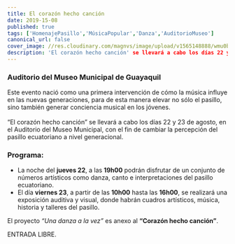 ```yaml
---
title: El corazón hecho canción
date: 2019-15-08
published: true
tags: ['HomenajePasillo','MúsicaPopular','Danza','AuditorioMuseo']
canonical_url: false
cover_image: //res.cloudinary.com/magnvs/image/upload/v1565148888/wmu0bgogz6lplpt4xmgv.jpg
description: 'El corazón hecho canción' se llevará a cabo los días 22 y 23 de agosto, en el Auditorio del Museo Municipal, con el fin de cambiar la percepción del pasillo ecuatoriano a nivel generacional.
---
```


### Auditorio del Museo Municipal de Guayaquil  

Este evento nació como una primera intervención de cómo la música influye en las nuevas generaciones, para de esta manera elevar no sólo el pasillo, sino también generar conciencia musical en los jóvenes.<br /><br />
“El corazón hecho canción” se llevará a cabo los días 22 y 23 de agosto, en el Auditorio del Museo Municipal, con el fin de cambiar la percepción del pasillo ecuatoriano a nivel generacional.

### Programa:  

- La noche del **jueves 22**, a las **19h00** podrán disfrutar de un conjunto de números artísticos como danza, canto e interpretaciones del pasillo ecuatoriano.
- El día **viernes 23**, a partir de las **10h00** hasta las **16h00**, se realizará una exposición auditiva y visual, donde habrán cuadros artísticos, música, historia y talleres del pasillo.  

El proyecto *“Una danza a la vez”* es anexo al **“Corazón hecho canción”**.

ENTRADA LIBRE.
